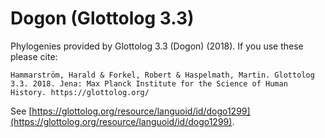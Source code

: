 # Dogon (Glottolog 3.3)

Phylogenies provided by Glottolog 3.3 (Dogon) (2018). If you use these please cite:

```
Hammarström, Harald & Forkel, Robert & Haspelmath, Martin. Glottolog 3.3. 2018. Jena: Max Planck Institute for the Science of Human History. https://glottolog.org/
```

See  [https://glottolog.org/resource/languoid/id/dogo1299](https://glottolog.org/resource/languoid/id/dogo1299).


